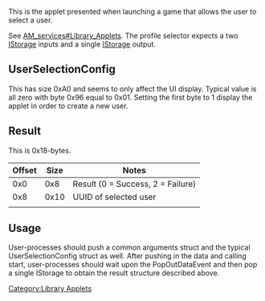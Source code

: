 This is the applet presented when launching a game that allows the user
to select a user.

See
[AM\_services\#Library\_Applets](AM%20services#Library%20Applets.md##Library_Applets "wikilink").
The profile selector expects a two
[IStorage](AM%20services#IStorage.md##IStorage "wikilink") inputs and a
single [IStorage](AM%20services#IStorage.md##IStorage "wikilink")
output.

## UserSelectionConfig

This has size 0xA0 and seems to only affect the UI display. Typical
value is all zero with byte 0x96 equal to 0x01. Setting the first byte
to 1 display the applet in order to create a new user.

## Result

This is 0x18-bytes.

| Offset | Size | Notes                             |
| ------ | ---- | --------------------------------- |
| 0x0    | 0x8  | Result (0 = Success, 2 = Failure) |
| 0x8    | 0x10 | UUID of selected user             |
|        |      |                                   |

## Usage

User-processes should push a common arguments struct and the typical
UserSelectionConfig struct as well. After pushing in the data and
calling start, user-processes should wait upon the PopOutDataEvent and
then pop a single IStorage to obtain the result structure described
above.

[Category:Library Applets](Category:Library_Applets "wikilink")
